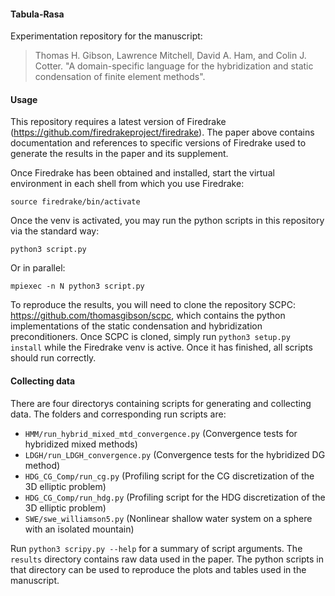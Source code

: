 #### Tabula-Rasa
Experimentation repository for the manuscript:

> Thomas H. Gibson, Lawrence Mitchell, David A. Ham, and Colin J. Cotter.
> "A domain-specific language for the hybridization and static condensation of finite element methods".

#### Usage

This repository requires a latest version of Firedrake (https://github.com/firedrakeproject/firedrake).
The paper above contains documentation and references to specific versions of Firedrake used to generate
the results in the paper and its supplement.

Once Firedrake has been obtained and installed, start the virtual environment in each shell from which
you use Firedrake:

```
source firedrake/bin/activate
```

Once the venv is activated, you may run the python scripts in this repository via the standard way:

```
python3 script.py
```

Or in parallel:

```
mpiexec -n N python3 script.py
```

To reproduce the results, you will need to clone the repository SCPC: https://github.com/thomasgibson/scpc,
which contains the python implementations of the static condensation and hybridization preconditioners.
Once SCPC is cloned, simply run `python3 setup.py install` while the Firedrake venv is active. Once it
has finished, all scripts should run correctly.

#### Collecting data

There are four directorys containing scripts for generating and collecting data. The folders
and corresponding run scripts are:

- `HMM/run_hybrid_mixed_mtd_convergence.py` (Convergence tests for hybridized mixed methods)
- `LDGH/run_LDGH_convergence.py` (Convergence tests for the hybridized DG method)
- `HDG_CG_Comp/run_cg.py` (Profiling script for the CG discretization of the 3D elliptic problem) 
- `HDG_CG_Comp/run_hdg.py` (Profiling script for the HDG discretization of the 3D elliptic problem) 
- `SWE/swe_williamson5.py` (Nonlinear shallow water system on a sphere with an isolated mountain)

Run `python3 scripy.py --help` for a summary of script arguments. The `results` directory contains raw
data used in the paper. The python scripts in that directory can be used to reproduce the plots and
tables used in the manuscript.

